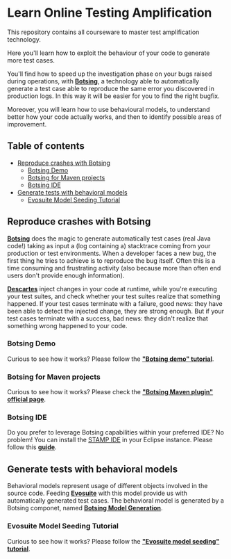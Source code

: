 # Learn Online Testing Amplification
This repository contains all courseware to master test amplification technology.

Here you'll learn how to exploit the behaviour of your code to generate more test cases.

You'll find how to speed up the investigation phase on your bugs raised during operations, with **[Botsing](https://github.com/STAMP-project/botsing)**, a technology able to automatically generate a test case able to reproduce the same error you discovered in production logs. In this way it will be easier for you to find the right bugfix.

Moreover, you will learn how to use behavioural models, to understand better how your code actually works, and then to identify possible areas of improvement.

## Table of contents
  - [Reproduce crashes with Botsing](#reproduce-crashes-with-botsing)
    - [Botsing Demo](#botsing-demo)
    - [Botsing for Maven projects](#botsing-for-maven-projects)
    - [Botsing IDE](#botsing-ide)
  - [Generate tests with behavioral models](#generate-tests-with-behavioral-models)
      - [Evosuite Model Seeding Tutorial](#evosuite-model-seeding-tutorial)


## Reproduce crashes with Botsing
**[Botsing](https://github.com/STAMP-project/botsing)** does the magic to generate automatically test cases (real Java code!) taking as input a (log containing a) stacktrace coming from your production or test environments. When a developer faces a new bug, the first thing he tries to achieve is to reproduce the bug itself. Often this is a time consuming and frustrating activity (also because more than often end users don't provide enough information).

**[Descartes](https://github.com/STAMP-project/pitest-descartes)** inject changes in your code at runtime, while you're executing your test suites, and check whether your test suites realize that something happened.
If your test cases terminate with a failure, good news: they have been able to detect the injected change, they are strong enough.
But if your test cases terminate with a success, bad news: they didn't realize that something wrong happened to your code.

### Botsing Demo
Curious to see how it works? Please follow the **["Botsing demo" tutorial](https://github.com/STAMP-project/botsing-demo)**.

### Botsing for Maven projects
Curious to see how it works? Please check the **["Botsing Maven plugin" official page](https://github.com/STAMP-project/botsing/tree/master/botsing-maven)**.


### Botsing IDE
Do you prefer to leverage Botsing capabilities within your preferred IDE? No problem! You can install the [STAMP IDE](https://github.com/STAMP-project/stamp-ide) in your Eclipse instance. Please follow this **[guide](https://github.com/STAMP-project/stamp-ide/blob/master/README_Botsing.md)**.

## Generate tests with behavioral models
Behavioral models represent usage of different objects involved in the source code. Feeding **[Evosuite](http://www.evosuite.org/)** with this model provide us with automatically generated test cases.
The behavioral model is generated by a Botsing componet, named **[Botsing Model Generation](https://github.com/STAMP-project/botsing/tree/master/botsing-model-generation)**.
### Evosuite Model Seeding Tutorial
Curious to see how it works? Please follow the **["Evosuite model seeding" tutorial](https://github.com/STAMP-project/evosuite-model-seeding-tutorial)**.

